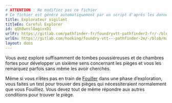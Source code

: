 ```yaml
---
# ATTENTION : Ne modifiez pas ce fichier
# Ce fichier est généré automatiquement par un script d'après les données du module Foundry VTT officiel et de sa traduction
title: Explorateur vigilant
titleEn: Careful Explorer
id: qQh8wnslOagixxD1
urlFr: https://gitlab.com/pathfinder-fr/foundryvtt-pathfinder2-fr/-/blob/master/data/feats/qQh8wnslOagixxD1.htm
urlEn: https://gitlab.com/hooking/foundry-vtt---pathfinder-2e/-/blob/master/packs/data/feats.db/careful-explorer.json
layout: dons
---
```

Vous avez exploré suffisamment de tombes poussiéreuses et de chambres fortes pour développer un sixième sens concernant les pièges et vous les remarquez parfois sans même les avoir cherchés.

Même si vous n’êtes pas en train de [Fouiller](../actions/fouiller.md) dans une phase d’exploration, vous faites un test pour trouver des pièges qui nécessiteraient normalement que vous Fouilliez. Vous devez tout de même répondre aux autres conditions pour trouver le piège.
